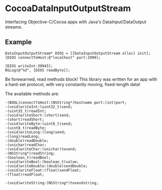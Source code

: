 CocoaDataInputOutputStream
==========================

Interfacing Objective-C/Cocoa apps with Java's DataInput/DataOutput streams.


Example
--------

```
DataInputOutputStream* DIOS = [[DataInputOutputStream alloc] init];
[DIOS connectToHost:@"localhost" port:2999];

[DIOS writeInt:39943];
NSLog(@"%d", [DIOS readByte]);

```

Be forewarned, read methods block! This library was written for an app with a hard-set protocol, with very constantly moving, fixed-length data!

The available methods are:
```
-(BOOL)connectToHost:(NSString*)hostname port:(int)port;
-(void)writeInt:(uint32_t)send;
-(uint32_t)readInt;
-(void)writeShort:(short)send;
-(short)readShort;
-(void)writeByte:(uint8_t)send;
-(uint8_t)readByte;
-(void)writeLong:(long)send;
-(long)readLong;
-(double)readDouble;
-(unichar)readChar;
-(void)writeChar:(unichar)tosend;
-(NSString*)readString;
-(boolean_t)readBool;
-(void)writeBool:(boolean_t)value;
-(void)writeDouble:(double)sendDouble;
-(void)writeFloat:(float)sendFloat;
-(float)readFloat;

-(void)writeString:(NSString*)tosendstring;

```